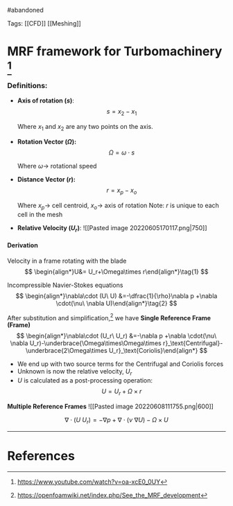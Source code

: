  #abandoned 

Tags: [[CFD]] [[Meshing]]

# MRF framework for Turbomachinery [^1]
### Definitions:
* **Axis of rotation ($s$)**: 
$$
s=x_2-x_1
$$

	Where $x_1$ and $x_2$ are any two points on the axis.
* **Rotation Vector ($\Omega$):**
$$
\Omega =\omega\cdot s
$$

	Where $\omega\rightarrow$ rotational speed 
* **Distance Vector ($r$):** 
$$
r=x_p-x_o
$$

	Where $x_p \rightarrow$ cell centroid, $x_o\rightarrow$ axis of rotation
	Note: $r$ is unique to each cell in the mesh
- **Relative Velocity ($U_r$)**:
![[Pasted image 20220605170117.png|750]]

#### Derivation
Velocity in a frame rotating with the blade
$$
\begin{align*}U&= U_r+\Omega\times r\end{align*}\tag{1}
$$

Incompressible Navier-Stokes equations
$$
\begin{align*}\nabla\cdot (U\ U) &=-\dfrac{1}{\rho}\nabla p +\nabla \cdot(\nu\ \nabla U)\end{align*}\tag{2}
$$

After substitution and simplification,[^2] we have 
**Single Reference Frame (Frame)**
$$
\begin{align*}\nabla\cdot (U_r\ U_r) &=-\nabla p +\nabla \cdot(\nu\ \nabla U_r)-\underbrace{\Omega\times\Omega\times r}_\text{Centrifugal}-\underbrace{2\Omega\times U_r}_\text{Coriolis}\end{align*}
$$

- We end up with two source terms for the Centrifugal and Coriolis forces
- Unknown is now the relative velocity, $U_r$
- $U$ is calculated as a post-processing operation:
$$
U=U_r+\Omega\times r
$$

**Multiple Reference Frames**
![[Pasted image 20220608111755.png|600]]

$$
\nabla\cdot(U\ U_r)=-\nabla p+\nabla\cdot(\nu \ \nabla U)-\Omega \times U
$$



---
# References
[^1]: https://www.youtube.com/watch?v=oa-xcE0_0UY
[^2]: https://openfoamwiki.net/index.php/See_the_MRF_development 
[^3]: https://www.afs.enea.it/project/neptunius/docs/fluent/html/ug/node370.htm